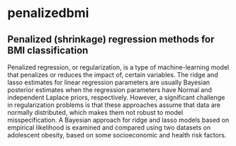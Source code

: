 # penalizedbmi
## Penalized (shrinkage) regression methods for BMI classification
Penalized regression, or regularization, is a type of machine-learning model that
penalizes or reduces the impact of, certain variables. The ridge and lasso
estimates for linear regression parameters are usually Bayesian posterior estimates
when the regression parameters have Normal and independent Laplace
priors, respectively. However, a significant challenge in regularization problems
is that these approaches assume that data are normally distributed, which makes
them not robust to model misspecification. A Bayesian approach for ridge and
lasso models based on empirical likelihood is examined and compared using two datasets on adolescent obesity, based on some socioeconomic and health
risk factors.
